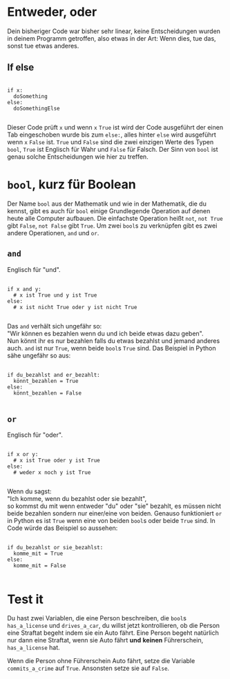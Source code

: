 # Entweder, oder
Dein bisheriger Code war bisher sehr linear,
keine Entscheidungen wurden in deinem
Programm getroffen, also etwas in der Art:
Wenn dies, tue das, sonst tue etwas anderes.

## If else
<pre>
  <code class="lang-python">
if x:
  doSomething
else:
  doSomethingElse
  </code>
</pre>
Dieser Code prüft `x` und wenn `x` `True` ist wird der Code
ausgeführt der einen Tab eingeschoben wurde bis zum
`else:`, alles hinter `else` wird ausgeführt wenn `x` `False` ist.
`True` und `False` sind die zwei einzigen Werte des Typen `bool`,
`True` ist Englisch für Wahr und `False` für Falsch.
Der Sinn von `bool` ist genau solche Entscheidungen wie hier zu treffen.

# `bool`, kurz für Boolean
Der Name `bool` aus der Mathematik und wie in der Mathematik, die du kennst,
gibt es auch für `bool` einige Grundlegende Operation auf denen heute alle
Computer aufbauen.
Die einfachste Operation heißt `not`, `not True` gibt `False`, `not False`
gibt `True`.
Um zwei `bool`s zu verknüpfen gibt es zwei andere Operationen,
`and` und `or`.
## `and`
Englisch für "und".
<pre>
  <code class="lang-python">
if x and y:
  # x ist True und y ist True
else:
  # x ist nicht True oder y ist nicht True
  </code>
</pre>
Das `and` verhält sich ungefähr so: <br>
"Wir können es bezahlen wenn du und ich beide etwas dazu geben".<br>
Nun könnt ihr es nur bezahlen falls du etwas bezahlst und jemand anderes auch.
`and` ist nur `True`, wenn beide `bool`s `True` sind.
Das Beispiel in Python sähe ungefähr so aus:
<pre>
  <code class="python-lang">
if du_bezahlst and er_bezahlt:
  könnt_bezahlen = True
else:
  könnt_bezahlen = False
  </code>
</pre>
## `or`
Englisch für "oder".
<pre>
  <code class="lang-python">
if x or y:
  # x ist True oder y ist True
else:
  # weder x noch y ist True
  </code>
</pre>
Wenn du sagst:<br>"Ich komme, wenn du bezahlst oder sie bezahlt",<br>
so kommst du mit
wenn entweder "du" oder "sie" bezahlt, es müssen nicht beide bezahlen sondern
nur einer/eine von beiden.
Genauso funktioniert `or` in Python es ist `True` wenn eine von beiden `bool`s
oder beide `True` sind.
In Code würde das Beispiel so aussehen:
<pre>
 <code class="lang-python">
if du_bezahlst or sie_bezahlst:
  komme_mit = True
else:
  komme_mit = False
 </code>
</pre>
# Test it
Du hast zwei Variablen, die eine Person beschreiben, die `bool`s `has_a_license` und `drives_a_car`,
du willst jetzt kontrollieren, ob die Person eine Straftat begeht indem sie ein Auto fährt.
Eine Person begeht natürlich nur dann eine Straftat, wenn sie Auto fährt **und** **keinen** Führerschein, `has_a_license`
hat.

Wenn die Person ohne Führerschein Auto fährt, setze die Variable `commits_a_crime` auf `True`.
Ansonsten setze sie auf `False`.
